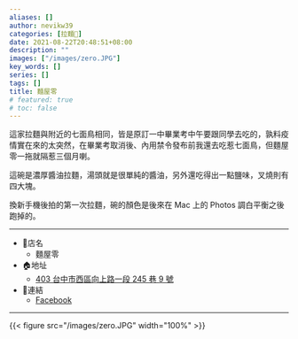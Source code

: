 ```yaml
---
aliases: []
author: nevikw39
categories: [拉麵🍜]
date: 2021-08-22T20:48:51+08:00
description: ""
images: ["/images/zero.JPG"]
key_words: []
series: []
tags: []
title: 麵屋零
# featured: true
# toc: false
---
```


這家拉麵與附近的七面鳥相同，皆是原訂一中畢業考中午要跟同學去吃的，孰料疫情實在來的太突然，在畢業考取消後、內用禁令發布前我還去吃惹七面鳥，但麵屋零一拖就隔惹三個月喇。

這碗是濃厚醬油拉麵，湯頭就是很單純的醬油，另外還吃得出一點鹽味，叉燒則有四大塊。

換新手機後拍的第一次拉麵，碗的顏色是後來在 Mac 上的 Photos 調白平衡之後跑掉的。

---
+ 🏬店名
    * 麵屋零
+ 🏠地址
    * [403 台中市西區向上路一段 245 巷 9 號](https://goo.gl/maps/RXdC15wvAmb1k6Dc8)
+ 🔗連結
    * [Facebook](https://www.facebook.com/ramenzero)
---

{{< figure src="/images/zero.JPG" width="100%" >}}
